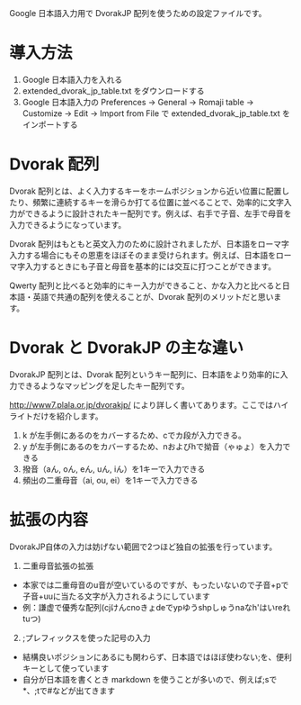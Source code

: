 Google 日本語入力用で DvorakJP 配列を使うための設定ファイルです。

# 導入方法

1. Google 日本語入力を入れる
2. extended_dvorak_jp_table.txt をダウンロードする
3. Google 日本語入力の Preferences -> General -> Romaji table -> Customize -> Edit -> Import from File で extended_dvorak_jp_table.txt をインポートする

# Dvorak 配列

Dvorak 配列とは、よく入力するキーをホームポジションから近い位置に配置したり、頻繁に連続するキーを滑らか打てる位置に並べることで、効率的に文字入力ができるように設計されたキー配列です。例えば、右手で子音、左手で母音を入力できるようになっています。

Dvorak 配列はもともと英文入力のために設計されましたが、日本語をローマ字入力する場合にもその恩恵をほぼそのまま受けられます。例えば、日本語をローマ字入力するときにも子音と母音を基本的には交互に打つことができます。

Qwerty 配列と比べると効率的にキー入力ができること、かな入力と比べると日本語・英語で共通の配列を使えることが、Dvorak 配列のメリットだと思います。

# Dvorak と DvorakJP の主な違い

DvorakJP 配列とは、Dvorak 配列というキー配列に、日本語をより効率的に入力できるようなマッピングを足したキー配列です。

http://www7.plala.or.jp/dvorakjp/ により詳しく書いてあります。ここではハイライトだけを紹介します。

1. k が左手側にあるのをカバーするため、cでカ段が入力できる。
2. y が左手側にあるのをカバーするため、nおよびhで拗音（ゃゅょ）を入力できる
3. 撥音（aん, oん, eん, uん, iん）を1キーで入力できる
4. 頻出の二重母音（ai, ou, ei）を1キーで入力できる

# 拡張の内容

DvorakJP自体の入力は妨げない範囲で2つほど独自の拡張を行っています。

1. 二重母音拡張の拡張
 * 本家では二重母音のu音が空いているのですが、もったいないので子音+pで子音+uuに当たる文字が入力されるようにしています
  * 例：謙虚で優秀な配列(cjけんcnoきょdeでypゆうshpしゅうnaなh'はいreれtuつ)
2. ;プレフィックスを使った記号の入力
 * 結構良いポジションにあるにも関わらず、日本語ではほぼ使わない;を、便利キーとして使っています
 * 自分が日本語を書くとき markdown を使うことが多いので、例えば;sで\*、;tで\#などが出てきます
